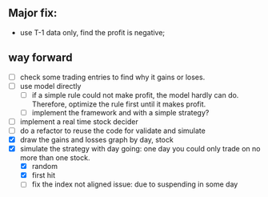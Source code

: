 ## Major fix:
* use T-1 data only, find the profit is negative;
## way forward
- [ ] check some trading entries to find why it gains or loses.
- [ ] use model directly
  - [ ] if a simple rule could not make profit, the model hardly can do. Therefore, optimize the rule first until it makes profit.
  - [ ] implement the framework and with a simple strategy?
- [ ] implement a real time stock decider
- [ ] do a refactor to reuse the code for validate and simulate
- [x] draw the gains and losses graph by day, stock
- [x] simulate the strategy with day going: one day you could only trade on no more than one stock.
  - [x] random
  - [x] first hit
  - [ ] fix the index not aligned issue: due to suspending in some day
